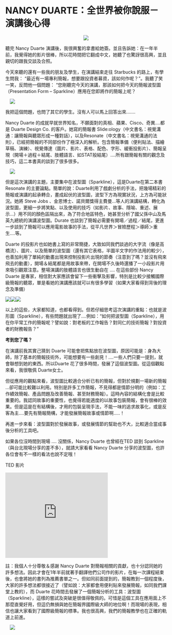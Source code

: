 # NANCY DUARTE：全世界被你說服－演講後心得 

<div style="clear: both; text-align: center;"></div>
<p></p>
<div style="clear: both; text-align: center;"><a href="http://3.bp.blogspot.com/-ngRPtKwaV2I/VhXS86xh1uI/AAAAAAAAOik/HpbdEcukQg8/s1600/image_thumb.png" style="margin-left: 1em; margin-right: 1em;"><img border="0" src="http://3.bp.blogspot.com/-ngRPtKwaV2I/VhXS86xh1uI/AAAAAAAAOik/HpbdEcukQg8/s1600/image_thumb.png"/></a></div>
<p></p>
<div style="clear: both; text-align: center;"></div>
<p>聽完 Nancy Duarte 演講後，我很興奮的拿書給她簽。並且告訴她：在一年半前，我覺得她的影片很棒，所以花時間把它翻成中文，她聽了也驚訝很高興，並且親切的跟我交談及合照。</p>
<p>今天來聽的還有一些我的朋友及學生，在演講結束走往 Starbucks 的路上，有學生問我： “最近有一場專利簡報，想要跟投資者募資，該如何作呢？”。我聽了笑一笑，反問他一個問題： “您剛聽完今天的演講，那該如何把今天的簡報波型圖（Presentation Form – Sparkline）應用在您即將作的簡報上呢？<a name="more"></a></p>
<p><a href="http://3.bp.blogspot.com/-BlaU-xLLLAs/VhXS9Lv-muI/AAAAAAAAOic/p_Dlb3ZScKQ/s1600/image_thumb_3.png" style="margin-left: 1em; margin-right: 1em; text-align: center;"><img border="0" src="http://3.bp.blogspot.com/-BlaU-xLLLAs/VhXS9Lv-muI/AAAAAAAAOic/p_Dlb3ZScKQ/s1600/image_thumb_3.png"/></a></p>
<p>我把這個問題，也問了其它的學生。沒有人可以馬上回答出來…….</p>
<p>Nancy Duarte 的成就早就世界知名，不願面對的真相、蘋果、Cisco、奇異….都是 Duarte Design Co. 的客戶。她寫的簡報書 Slide:ology（中文書名：視覺溝通：讓簡報與聽眾形成一種對話），以及Resonate（中文書名：視覺溝通的法則），已經把簡報的不同部份作了極深入的解析。包含簡報準備（便利貼法、描繪草稿、演練）、視覺傳達（圖片、影片、表格、配色、字形、緩衝投影片）、簡報呈現（開場＋過程＋結尾、肢體語言、如STAT般結尾）….所有跟簡報有關的觀念及技巧，這二本書真的談到了很多很多。</p>
<p><a href="http://2.bp.blogspot.com/-nTCm34gVXiw/VhXS-t3rmsI/AAAAAAAAOjA/TsEG33CdOiY/s1600/sparkline.gif" style="margin-left: 1em; margin-right: 1em; text-align: center;"><img border="0" src="http://2.bp.blogspot.com/-nTCm34gVXiw/VhXS-t3rmsI/AAAAAAAAOjA/TsEG33CdOiY/s1600/sparkline.gif"/></a></p>
<p>但是這次演講的主題，主要集中在波型圖（Sparkline），這是Duarte在第二本書 Resonate 的主要論點。簡單的說：Duarte利用了戲劇分析的手法，把幾場精彩的簡報或演講的起承轉合，畫成起伏的波型圖，波型下方為現實狀況，上方為可能狀況。她將 Steve Jobs 、金恩博士、諾貝爾獎得主費曼…等人的演講結構，轉化為波型圖，更細一步將笑點、以及使用的技巧（如影片、故事、隱喻、重述、展示…）用不同的顏色區隔出來，為了符合地區特色，她甚至分析了國父孫中山及馬英九總統的演講波型圖。Durate 也談到了簡報必需要有開場／過程／結尾，更進一步談到了簡報可以應用電影故事的手法，從平凡世界＞冒險歷程＞導師＞重生….等。</p>
<p>Duarte 的投影片也如她書上寫的非常簡捷，大致如同我們談過的大字流（像是高橋流）、圖片、以及簡單的波型圖（還有其它表格，半圖半文字的作法用的較少），也善加利用了單純的動畫出現來控制投影片出現的節奏（注意到了嗎？並沒有飛來飛去的動畫），開場＆結尾都是用故事來帶，在開場不久後時還播了一小段影片用來吸引觀眾注意。整場演講的肢體語言也很生動自在 …. 在這些部份 Nancy Duarte 是專家，相信對大家應該會留下一些衝擊及影響，特別是比較少接觸國際級簡報的聽眾，單是看她的演講應該就可以有很多學習（如果大家看得到背後的理念及準備）</p>
<p><img border="0" src="http://2.bp.blogspot.com/-KoXuSoD6mEU/VhXS86pqXEI/AAAAAAAAOiY/DvVvzUeOq54/s1600/image_thumb_4.png"/><img border="0" src="http://2.bp.blogspot.com/-OH7j9wR-mtw/VhXS9gyRCKI/AAAAAAAAOiw/YslXtu7I1UA/s1600/image_thumb_5.png"/><img border="0" src="http://2.bp.blogspot.com/-zs5dXxAuNnM/VhXS-MwziZI/AAAAAAAAOis/5xHdCf8F25I/s1600/image_thumb_6.png"/></p>
<p>以上的這些，大家都知道，也都看得到。但若仔細思考這次演講的重點：也就是波形圖（Sparkline），有些問題就出現了….例如：“如何把波型圖（Sparkline），用在你平常工作的簡報呢？譬如說：對老板的工作報告？對同仁的技術簡報？對投資者的財務報告？”</p>
<p><b>考到您了嗎？</b></p>
<p>在演講前我其實己猜到 Duarte 可能會把焦點放在波型圖，原因可能是：身為大師，除了基本的簡報技術外，可能想要有一些創見！….一些人們只要一提到，就會聯想到她的東西。所以Duarte 花了很多時間，發展了這個波型圖。從這個觀點來看，我很敬佩 Duarte女士。</p>
<p>但從應用的觀點來看，波型圖比較適合分析已有的簡報，但對於規劃一場新的簡報 …卻可能比較難以利用。特別是許多工作簡報，不見得都是情節分明的（例如：工作績效簡報、產品問題及改善簡報、甚至財務簡報）。這時內容的結構化會是比較重要的。我認同故事的重要性，也覺得若能適度的以故事包裝簡報，會有很棒的效果。但是這是在有結構後，才用的包裝呈現手法，不能一味的追求故事化，或是反客為主….要先有簡報簡構，才能發展簡報故事或情節啊…..！</p>
<p>再進一步來看：波型圖對於發展故事，或發展情節的幫助也不大，比較適合當成事後分析的工具吧。</p>
<p>如果各位沒時間到現場 …. 沒關係，Nancy Duarte 也曾經在TED 談到 Sparkline （與台北現場分享的差不多），就請大家看看 Nancy Duarte 分享的波型圖，也許各位會有不一樣的看法也說不定哦！</p>
<p>TED 影片</p>
<p> <iframe allowfullscreen="" data-thumbnail-src="https://i.ytimg.com/vi/1nYFpuc2Umk/0.jpg" frameborder="0" height="266" src="https://www.youtube.com/embed/1nYFpuc2Umk?feature=player_embedded" width="320"></iframe></p>
<p>註：我個人十分尊敬＆感謝 Nancy Duarte 對簡報相關的貢獻，也十分認同她的許多想法。因此才會在1年半前就著手翻譯他們公司作的影片，在每一次課程結束後，也會將她的書列為推薦書單之一。但如同前面提到的，簡報教到一個程度後，大家的許多想法都很接近了（譬如說：大家都會用便利貼來發展簡報，如同我們課堂上教的），而 Duarte 花時間去發展了一個簡報分析的工具：波型圖（Sparkline），這樣的嘗試及突破是很值得敬佩的。可惜是這個工具在應用面上不那麼直覺好用，但這仍無損與她在簡報界國際級大師的地位啊！而現場的表現，相信也讓大家看到了國際級簡報的標準。我也很高興，我們的簡報教學也在正確的軌道上前進。</p>
<div></div>
<div><a href="http://1.bp.blogspot.com/-bkY9Kmf5ka4/VhXS--y5lSI/AAAAAAAAOjE/uoetiUSpvq4/s1600/image_thumb_7.png" style="margin-left: 1em; margin-right: 1em; text-align: center;"><img border="0" src="http://1.bp.blogspot.com/-bkY9Kmf5ka4/VhXS--y5lSI/AAAAAAAAOjE/uoetiUSpvq4/s1600/image_thumb_7.png"/></a></div>